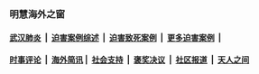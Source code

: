 
### 明慧海外之窗

####  [武汉肺炎](indexes/365.md?t=05212101) &nbsp;|&nbsp;  [迫害案例综述](indexes/328.md?t=05212101) &nbsp;|&nbsp; [迫害致死案例](indexes/277.md?t=05212101)  &nbsp;|&nbsp; [更多迫害案例](indexes/81.md?t=05212101)  &nbsp;|&nbsp; 
####  [时事评论](indexes/19.md?t=05212101) &nbsp;|&nbsp; [海外简讯](indexes/245.md?t=05212101)&nbsp;|&nbsp;  [社会支持](indexes/140.md?t=05212101) &nbsp;|&nbsp; [褒奖决议](indexes/282.md?t=05212101) &nbsp;|&nbsp; [社区报道](indexes/91.md?t=05212101)  &nbsp;|&nbsp; [天人之间](indexes/78.md?t=05212101) 

